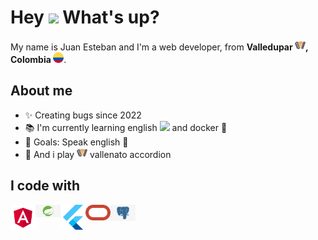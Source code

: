 <h1> Hey <img src="https://emojis.slackmojis.com/emojis/images/1577305505/7373/hand_wave.gif?1577305505" width="50" /> What's up?</h1>

<p> My name is Juan Esteban and I'm a web developer, from <b>Valledupar <img src="assets/vallenato.png" width="17" />, Colombia <img src="assets/colombia.png" width="17" /></b>. </p>

## About me

- ✨ Creating bugs since 2022
- 📚 I'm currently learning english <img src="https://cdn-icons-png.flaticon.com/128/197/197484.png" width="17" /> and docker 🐳
- 🎯 Goals: Speak english 🚀
- 🎲 And i play <img src="assets/vallenato.png" width="17" /> vallenato accordion

## I code with

<a href="https://angular.dev" target="_blank">
  <img align="left" title="Angular" alt="Angular" width="40px" src="./assets/Angular-logo.png" />
</a>

<a href="https://spring.io/projects/spring-boot" target="_blank">
 <img align="left" title="Spring Boot" alt="Spring Boot" width="40px" src="./assets/springboot-logo.png" />
</a>

<a href="https://flutter.dev/?gad_source=1&gclid=CjwKCAjwqf20BhBwEiwAt7dtdUruhVhd1kBjVk6M490N_9sR7b0X5xXG0D8XxtMSYwi0eDZtBHmaqBoCbi8QAvD_BwE&gclsrc=aw.ds" target="_blank">
 <img align="left" title="Flutter" alt="Flutter" width="40px" src="./assets/flutter-logo.svg" />
</a>

<a href="https://www.oracle.com/co/" target="_blank">
  <img align="left" title="Oracle" alt="Oracle" width="40px" src="./assets/Oracle-logo.svg.png" />
</a>

<a href="https://www.postgresql.org" target="_blank">
  <img align="left" title="Postgresql" alt="Postgresql" width="40px" src="./assets/postgresql-logo.jpg" />
</a>
